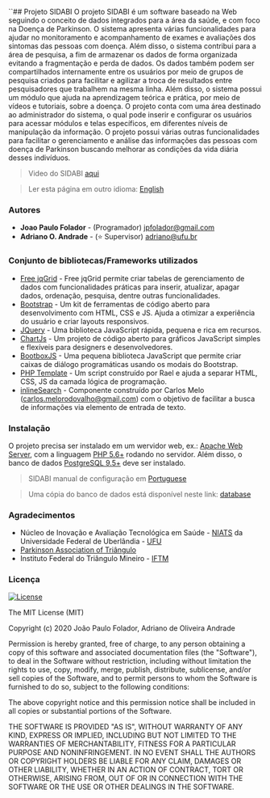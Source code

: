``## Projeto SIDABI 
O projeto SIDABI é um software baseado na Web seguindo o conceito de dados integrados 
para a área da saúde, e com foco na Doença de Parkinson. O sistema apresenta várias 
funcionalidades para ajudar no monitoramento e acompanhamento de exames e avaliações 
dos sintomas das pessoas com doença. Além disso, o sistema contribui para a área de 
pesquisa, a fim de armazenar os dados de forma organizada evitando a fragmentação e perda de dados. 
Os dados também podem ser compartilhados internamente entre os usuários por meio de grupos 
de pesquisa criados para facilitar e agilizar a troca de resultados entre pesquisadores que 
trabalhem na mesma linha. Além disso, o sistema possui um módulo que ajuda na aprendizagem 
teórica e prática, por meio de vídeos e tutoriais, sobre a doença. O projeto conta com uma 
área destinado ao administrador do sistema, o qual pode inserir e configurar os usuários 
para acessar módulos e telas específicos, em diferentes níveis de manipulação da informação. 
O projeto possui várias outras funcionalidades para facilitar o gerenciamento e análise das 
informações das pessoas com doença de Parkinson buscando melhorar as condições da vida diária 
desses indivíduos.

> Video do SIDABI [aqui](https://github.com/jpfolador/sidabi/tree/master/docs/sidabi-video-illustration.mp4)

> Ler esta página em outro idioma: [English](https://github.com/jpfolador/sidabi/blob/master/README.md)

### Autores
* **Joao Paulo Folador** - (Programador) jpfolador@gmail.com
* **Adriano O. Andrade** - (:star: Supervisor) adriano@ufu.br

### Conjunto de bibliotecas/Frameworks utilizados
* [Free jqGrid](https://github.com/free-jqgrid/jqGrid) - Free jqGrid permite criar tabelas de gerenciamento de dados com funcionalidades práticas para inserir, atualizar, apagar dados, ordenação, pesquisa, dentre outras funcionalidades. 
* [Bootstrap](https://getbootstrap.com/) - Um kit de ferramentas de código aberto para desenvolvimento com HTML, CSS e JS. Ajuda a otimizar a experiência do usuário e criar layouts responsivos.
* [JQuery](https://jquery.com/) - Uma biblioteca JavaScript rápida, pequena e rica em recursos.
* [ChartJs](https://www.chartjs.org/) - Um projeto de código aberto para gráficos JavaScript simples e flexíveis para designers e desenvolvedores.
* [BootboxJS](http://bootboxjs.com/) - Uma pequena biblioteca JavaScript que permite criar caixas de diálogo programáticas usando os modais do Bootstrap.
* [PHP Template](https://github.com/raelgc/template) - Um script construído por Rael e ajuda a separar HTML, CSS, JS da camada lógica de programação.
* [inlineSearch]() - Componente construído por Carlos Melo (carlos.melorodovalho@gmail.com) com o objetivo de facilitar a busca de informações via elemento de entrada de texto.

### Instalação
O projeto precisa ser instalado em um wervidor web, ex.: [Apache Web Server](https://httpd.apache.org/), com a linguagem [PHP 5.6+](https://www.php.net/) rodando no servidor.
Além disso, o banco de dados [PostgreSQL 9.5+](https://www.postgresql.org/download/) deve ser instalado.
> SIDABI manual de configuração em [Portuguese](https://github.com/jpfolador/sidabi/tree/master/docs/tutorial-install-localhost.pdf)

> Uma cópia do banco de dados está disponível neste link: [database](https://github.com/jpfolador/sidabi/tree/master/docs/)

### Agradecimentos
* Núcleo de Inovação e Avaliação Tecnológica em Saúde - [NIATS](http://www.niats.feelt.ufu.br/en/node/58) da Universidade Federal de Uberlândia - [UFU](http://www.ufu.br/) 
* [Parkinson Association of Triângulo](https://parkinsontriangulo.org.br/) 
* Instituto Federal do Triângulo Mineiro - [IFTM](https://iftm.edu.br/)

### Licença

[![License](http://img.shields.io/:license-mit-blue.svg?style=flat-square)](http://badges.mit-license.org)

The MIT License (MIT)

Copyright (c) 2020 João Paulo Folador, Adriano de Oliveira Andrade

Permission is hereby granted, free of charge, to any person obtaining a copy of
this software and associated documentation files (the "Software"), to deal in
the Software without restriction, including without limitation the rights to
use, copy, modify, merge, publish, distribute, sublicense, and/or sell copies of
the Software, and to permit persons to whom the Software is furnished to do so,
subject to the following conditions:

The above copyright notice and this permission notice shall be included in all
copies or substantial portions of the Software.

THE SOFTWARE IS PROVIDED "AS IS", WITHOUT WARRANTY OF ANY KIND, EXPRESS OR
IMPLIED, INCLUDING BUT NOT LIMITED TO THE WARRANTIES OF MERCHANTABILITY, FITNESS
FOR A PARTICULAR PURPOSE AND NONINFRINGEMENT. IN NO EVENT SHALL THE AUTHORS OR
COPYRIGHT HOLDERS BE LIABLE FOR ANY CLAIM, DAMAGES OR OTHER LIABILITY, WHETHER
IN AN ACTION OF CONTRACT, TORT OR OTHERWISE, ARISING FROM, OUT OF OR IN
CONNECTION WITH THE SOFTWARE OR THE USE OR OTHER DEALINGS IN THE SOFTWARE.
